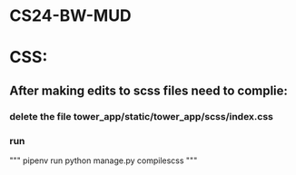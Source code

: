 # CS24-BW-MUD

 # CSS:
## After making edits to scss files need to complie:

### delete the file tower_app/static/tower_app/scss/index.css
### run
"""
pipenv run python manage.py compilescss
"""
